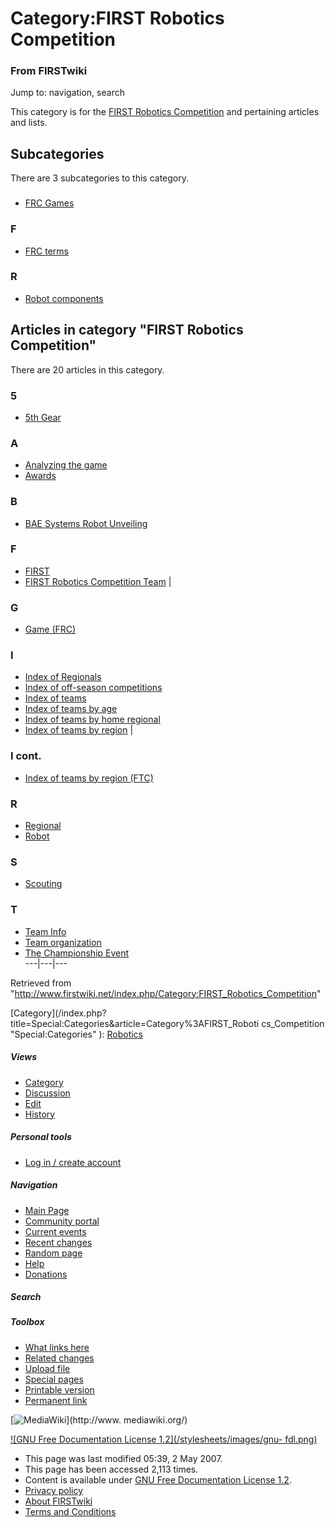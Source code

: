 

# Category:FIRST Robotics Competition

### From FIRSTwiki

Jump to: navigation, search

This category is for the [FIRST Robotics
Competition](/index.php/FIRST_Robotics_Competition "FIRST Robotics
Competition" ) and pertaining articles and lists.

  

## Subcategories

There are 3 subcategories to this category.

###

  * [FRC Games](/index.php/Category:FRC_Games "Category:FRC Games" )

### F

  * [FRC terms](/index.php/Category:FRC_terms "Category:FRC terms" )

### R

  * [Robot components](/index.php/Category:Robot_components "Category:Robot components" )

## Articles in category "FIRST Robotics Competition"

There are 20 articles in this category.

### 5

  * [5th Gear](/index.php/5th_Gear "5th Gear" )

### A

  * [Analyzing the game](/index.php/Analyzing_the_game "Analyzing the game" )
  * [Awards](/index.php/Awards "Awards" )

### B

  * [BAE Systems Robot Unveiling](/index.php/BAE_Systems_Robot_Unveiling "BAE Systems Robot Unveiling" )

### F

  * [FIRST](/index.php/FIRST "FIRST" )
  * [FIRST Robotics Competition Team](/index.php/FIRST_Robotics_Competition_Team "FIRST Robotics Competition Team" )
|

### G

  * [Game (FRC)](/index.php/Game_%28FRC%29 "Game \(FRC\)" )

### I

  * [Index of Regionals](/index.php/Index_of_Regionals "Index of Regionals" )
  * [Index of off-season competitions](/index.php/Index_of_off-season_competitions "Index of off-season competitions" )
  * [Index of teams](/index.php/Index_of_teams "Index of teams" )
  * [Index of teams by age](/index.php/Index_of_teams_by_age "Index of teams by age" )
  * [Index of teams by home regional](/index.php/Index_of_teams_by_home_regional "Index of teams by home regional" )
  * [Index of teams by region](/index.php/Index_of_teams_by_region "Index of teams by region" )
|

### I cont.

  * [Index of teams by region (FTC)](/index.php/Index_of_teams_by_region_%28FTC%29 "Index of teams by region \(FTC\)" )

### R

  * [Regional](/index.php/Regional "Regional" )
  * [Robot](/index.php/Robot "Robot" )

### S

  * [Scouting](/index.php/Scouting "Scouting" )

### T

  * [Team Info](/index.php/Team_Info "Team Info" )
  * [Team organization](/index.php/Team_organization "Team organization" )
  * [The Championship Event](/index.php/The_Championship_Event "The Championship Event" )  
---|---|---  
  
Retrieved from
"<http://www.firstwiki.net/index.php/Category:FIRST_Robotics_Competition>"

[Category](/index.php?title=Special:Categories&article=Category%3AFIRST_Roboti
cs_Competition "Special:Categories" ): [Robotics](/index.php/Category:Robotics
"Category:Robotics" )

##### Views

  * [Category](/index.php/Category:FIRST_Robotics_Competition)
  * [Discussion](/index.php?title=Category_talk:FIRST_Robotics_Competition&action=edit)
  * [Edit](/index.php?title=Category:FIRST_Robotics_Competition&action=edit)
  * [History](/index.php?title=Category:FIRST_Robotics_Competition&action=history)

##### Personal tools

  * [Log in / create account](/index.php?title=Special:Userlogin&returnto=Category:FIRST_Robotics_Competition)

[](/index.php/Main_Page "Main Page" )

##### Navigation

  * [Main Page](/index.php/Main_Page)
  * [Community portal](/index.php/FIRSTwiki:Community_portal)
  * [Current events](/index.php/Current_events)
  * [Recent changes](/index.php/Special:Recentchanges)
  * [Random page](/index.php/Special:Random)
  * [Help](/index.php/FIRSTwiki:Help)
  * [Donations](/index.php/FIRSTwiki:Site_support)

##### Search



##### Toolbox

  * [What links here](/index.php/Special:Whatlinkshere/Category:FIRST_Robotics_Competition)
  * [Related changes](/index.php/Special:Recentchangeslinked/Category:FIRST_Robotics_Competition)
  * [Upload file](/index.php/Special:Upload)
  * [Special pages](/index.php/Special:Specialpages)
  * [Printable version](/index.php?title=Category:FIRST_Robotics_Competition&printable=yes)
  * [Permanent link](/index.php?title=Category:FIRST_Robotics_Competition&oldid=60019)

[![MediaWiki](/skins/common/images/poweredby_mediawiki_88x31.png)](http://www.
mediawiki.org/)

[![GNU Free Documentation License 1.2](/stylesheets/images/gnu-
fdl.png)](http://www.gnu.org/copyleft/fdl.html)

  * This page was last modified 05:39, 2 May 2007.
  * This page has been accessed 2,113 times.
  * Content is available under [GNU Free Documentation License 1.2](http://www.gnu.org/copyleft/fdl.html "http://www.gnu.org/copyleft/fdl.html" ).
  * [Privacy policy](/index.php/FIRSTwiki:Privacy_policy "FIRSTwiki:Privacy policy" )
  * [About FIRSTwiki](/index.php/FIRSTwiki:About "FIRSTwiki:About" )
  * [Terms and Conditions](/index.php/FIRSTwiki:Terms_and_conditions "FIRSTwiki:Terms and conditions" )


